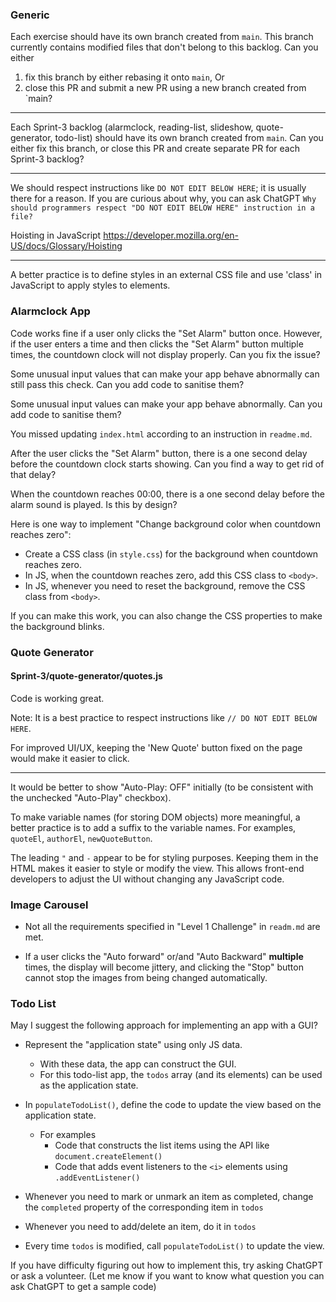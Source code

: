 ### Generic

Each exercise should have its own branch created from `main`. This branch currently contains modified files that don't belong to this backlog. Can you either
1. fix this branch by either rebasing it onto `main`, Or
2. close this PR and submit a new PR using a new branch created from `main?

---

Each Sprint-3 backlog (alarmclock, reading-list, slideshow, quote-generator, todo-list) should have its own branch created from `main`. Can you either fix this branch, or close this PR and create separate PR for each Sprint-3 backlog?

---

We should respect instructions like `DO NOT EDIT BELOW HERE`; it is usually there for a reason. If you are curious about why, you can ask ChatGPT `Why should programmers respect "DO NOT EDIT BELOW HERE" instruction in a file?`


Hoisting in JavaScript 
https://developer.mozilla.org/en-US/docs/Glossary/Hoisting


---

A better practice is to define styles in an external CSS file and use 'class' in JavaScript to apply styles to elements.


### Alarmclock App

Code works fine if a user only clicks the "Set Alarm" button once.
However, if the user enters a time and then clicks the "Set Alarm" button multiple times, the countdown clock will not display properly.
Can you fix the issue?

Some unusual input values that can make your app behave abnormally can still pass this check. Can you add code to sanitise them?

Some unusual input values can make your app behave abnormally. Can you add code to sanitise them?

You missed updating `index.html` according to an instruction in `readme.md`.

After the user clicks the "Set Alarm" button, there is a one second delay before the countdown clock starts showing. Can you find a way to get rid of that delay? 

When the countdown reaches 00:00, there is a one second delay before the alarm sound is played. Is this by design?

Here is one way to implement "Change background color when countdown reaches zero":
- Create a CSS class (in `style.css`) for the background when countdown reaches zero.
- In JS, when the countdown reaches zero, add this CSS class to `<body>`.
- In JS, whenever you need to reset the background, remove the CSS class from `<body>`.

If you can make this work, you can also change the CSS properties to make the background blinks.

### Quote Generator

#### Sprint-3/quote-generator/quotes.js
Code is working great. 

Note: It is a best practice to respect instructions like `// DO NOT EDIT BELOW HERE`.

For improved UI/UX, keeping the 'New Quote' button fixed on the page would make it easier to click.


---

It would be better to show "Auto-Play: OFF" initially (to be consistent with the unchecked "Auto-Play" checkbox).

To make variable names (for storing DOM objects) more meaningful, a better practice is to add a suffix to the variable names. For examples, `quoteEl`, `authorEl`, `newQuoteButton`.

The leading `"` and `-` appear to be for styling purposes. Keeping them in the HTML makes it easier to style or modify the view. This allows front-end developers to adjust the UI without changing any JavaScript code.

### Image Carousel

- Not all the requirements specified in "Level 1 Challenge" in `readm.md` are met.

- If a user clicks the "Auto forward" or/and "Auto Backward" **multiple** times, the display will become jittery, and clicking the "Stop" button cannot stop the images from being changed automatically.

### Todo List

May I suggest the following approach for implementing an app with a GUI?
- Represent the "application state" using only JS data.
  - With these data, the app can construct the GUI.
  - For this todo-list app, the `todos` array (and its elements) can be used as the application state.

- In `populateTodoList()`, define the code to update the view based on the application state.
  - For examples
    - Code that constructs the list items using the API like `document.createElement()`
    - Code that adds event listeners to the `<i>` elements using `.addEventListener()`

- Whenever you need to mark or unmark an item as completed, change the `completed` property of the corresponding item in `todos`
- Whenever you need to add/delete an item, do it in `todos`
- Every time `todos` is modified, call `populateTodoList()` to update the view.

If you have difficulty figuring out how to implement this, try asking ChatGPT or ask a volunteer.
(Let me know if you want to know what question you can ask ChatGPT to get a sample code)



